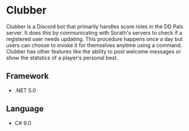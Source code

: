# Clubber
Clubber is a Discord bot that primarily handles score roles in the DD Pals server. It does this by communicating with Sorath's servers to check if a registered user needs updating. This procedure happens once a day but users can choose to invoke it for themselves anytime using a command. Clubber has other features like the ability to post welcome messages or show the statstics of a player's personal best.

## Framework
- .NET 5.0

## Language
- C# 9.0